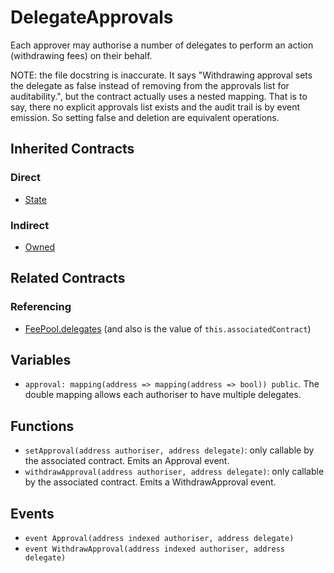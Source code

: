 # DelegateApprovals

Each approver may authorise a number of delegates to perform an action (withdrawing fees) on their behalf.

NOTE: the file docstring is inaccurate. It says "Withdrawing approval sets the delegate as false instead of removing from the approvals list for auditability.", but the contract actually uses a nested mapping. That is to say, there no explicit approvals list exists and the audit trail is by event emission. So setting false and deletion are equivalent operations.

## Inherited Contracts

### Direct

* [State](State.md)

### Indirect

* [Owned](Owned.md)

## Related Contracts

### Referencing

* [FeePool.delegates](FeePool.md) (and also is the value of `this.associatedContract`)

## Variables

* `approval: mapping(address => mapping(address => bool)) public`. The double mapping allows each authoriser to have multiple delegates.

## Functions

* `setApproval(address authoriser, address delegate)`: only callable by the associated contract. Emits an Approval event.
* `withdrawApproval(address authoriser, address delegate)`: only callable by the associated contract. Emits a WithdrawApproval event.

## Events

* `event Approval(address indexed authoriser, address delegate)`
* `event WithdrawApproval(address indexed authoriser, address delegate)`
